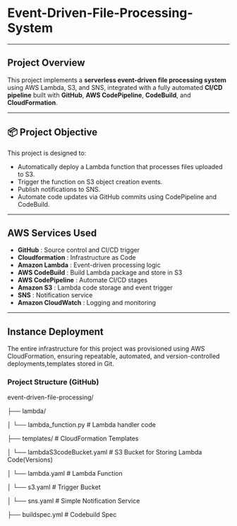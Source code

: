 # Event-Driven-File-Processing-System

---

## Project Overview

This project implements a **serverless event-driven file processing system** using AWS Lambda, S3, and SNS, integrated with a fully automated **CI/CD pipeline** built with **GitHub**, **AWS CodePipeline**, **CodeBuild**, and **CloudFormation**.

---

## 📦 Project Objective

This project is designed to:

- Automatically deploy a Lambda function that processes files uploaded to S3.
- Trigger the function on S3 object creation events.
- Publish notifications to SNS.
- Automate code updates via GitHub commits using CodePipeline and CodeBuild.

---

##  AWS Services Used

 - **GitHub** : Source control and CI/CD trigger
 - **Cloudformation** : Infrastructure as Code
 - **Amazon Lambda** : Event-driven processing logic
 - **AWS CodeBuild** : Build Lambda package and store in S3 
 - **AWS CodePipeline** : Automate CI/CD stages
 - **Amazon S3** : Lambda code storage and event trigger
 - **SNS** : Notification service
 - **Amazon CloudWatch** : Logging and monitoring

---

## Instance Deployment 

The entire infrastructure for this project was provisioned using AWS CloudFormation, ensuring repeatable, automated, and version-controlled deployments,templates stored in Git.

### Project Structure (GitHub)

event-driven-file-processing/

├── lambda/

│   └── lambda_function.py         # Lambda handler code

├── templates/                     # CloudFormation Templates

│   └── lambdaS3codeBucket.yaml    # S3 Bucket for Storing Lambda Code(Versions)

│   └── lambda.yaml                # Lambda Function

│   └── s3.yaml                    # Trigger Bucket

│   └── sns.yaml                   # Simple Notification Service

├── buildspec.yml                  # Codebuild Spec



